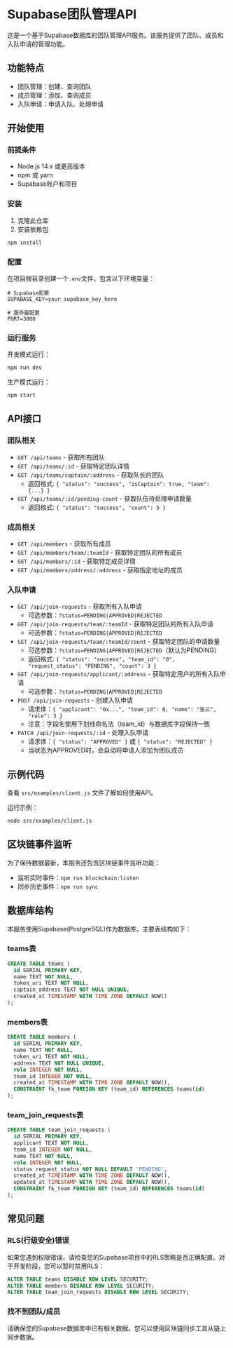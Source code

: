 # Supabase团队管理API

这是一个基于Supabase数据库的团队管理API服务。该服务提供了团队、成员和入队申请的管理功能。

## 功能特点

- 团队管理：创建、查询团队
- 成员管理：添加、查询成员
- 入队申请：申请入队、处理申请

## 开始使用

### 前提条件

- Node.js 14.x 或更高版本
- npm 或 yarn
- Supabase账户和项目

### 安装

1. 克隆此仓库
2. 安装依赖包

```bash
npm install
```

### 配置

在项目根目录创建一个`.env`文件，包含以下环境变量：

```
# Supabase配置
SUPABASE_KEY=your_supabase_key_here

# 服务器配置
PORT=3000
```

### 运行服务

开发模式运行：

```bash
npm run dev
```

生产模式运行：

```bash
npm start
```

## API接口

### 团队相关

- `GET /api/teams` - 获取所有团队
- `GET /api/teams/:id` - 获取特定团队详情
- `GET /api/teams/captain/:address` - 获取队长的团队
  - 返回格式: `{ "status": "success", "isCaptain": true, "team": {...} }`
- `GET /api/teams/:id/pending-count` - 获取队伍待处理申请数量
  - 返回格式: `{ "status": "success", "count": 5 }`

### 成员相关

- `GET /api/members` - 获取所有成员
- `GET /api/members/team/:teamId` - 获取特定团队的所有成员
- `GET /api/members/:id` - 获取特定成员详情
- `GET /api/members/address/:address` - 获取指定地址的成员

### 入队申请

- `GET /api/join-requests` - 获取所有入队申请
  - 可选参数：`?status=PENDING|APPROVED|REJECTED`
- `GET /api/join-requests/team/:teamId` - 获取特定团队的所有入队申请
  - 可选参数：`?status=PENDING|APPROVED|REJECTED`
- `GET /api/join-requests/team/:teamId/count` - 获取特定团队的申请数量
  - 可选参数：`?status=PENDING|APPROVED|REJECTED`（默认为PENDING）
  - 返回格式: `{ "status": "success", "team_id": "0", "request_status": "PENDING", "count": 3 }`
- `GET /api/join-requests/applicant/:address` - 获取特定用户的所有入队申请
  - 可选参数：`?status=PENDING|APPROVED|REJECTED`
- `POST /api/join-requests` - 创建入队申请
  - 请求体：`{ "applicant": "0x...", "team_id": 0, "name": "张三", "role": 3 }`
  - 注意：字段名使用下划线命名法（team_id）与数据库字段保持一致
- `PATCH /api/join-requests/:id` - 处理入队申请
  - 请求体：`{ "status": "APPROVED" }` 或 `{ "status": "REJECTED" }`
  - 当状态为APPROVED时，会自动将申请人添加为团队成员

## 示例代码

查看 `src/examples/client.js` 文件了解如何使用API。

运行示例：

```bash
node src/examples/client.js
```

## 区块链事件监听

为了保持数据最新，本服务还包含区块链事件监听功能：

- 监听实时事件：`npm run blockchain:listen`
- 同步历史事件：`npm run sync`

## 数据库结构

本服务使用Supabase(PostgreSQL)作为数据库，主要表结构如下：

### teams表

```sql
CREATE TABLE teams (
  id SERIAL PRIMARY KEY,
  name TEXT NOT NULL,
  token_uri TEXT NOT NULL,
  captain_address TEXT NOT NULL UNIQUE,
  created_at TIMESTAMP WITH TIME ZONE DEFAULT NOW()
);
```

### members表

```sql
CREATE TABLE members (
  id SERIAL PRIMARY KEY,
  name TEXT NOT NULL,
  token_uri TEXT NOT NULL,
  address TEXT NOT NULL UNIQUE,
  role INTEGER NOT NULL,
  team_id INTEGER NOT NULL,
  created_at TIMESTAMP WITH TIME ZONE DEFAULT NOW(),
  CONSTRAINT fk_team FOREIGN KEY (team_id) REFERENCES teams(id)
);
```

### team_join_requests表

```sql
CREATE TABLE team_join_requests (
  id SERIAL PRIMARY KEY,
  applicant TEXT NOT NULL,
  team_id INTEGER NOT NULL,
  name TEXT NOT NULL,
  role INTEGER NOT NULL,
  status request_status NOT NULL DEFAULT 'PENDING',
  created_at TIMESTAMP WITH TIME ZONE DEFAULT NOW(),
  updated_at TIMESTAMP WITH TIME ZONE DEFAULT NOW(),
  CONSTRAINT fk_team FOREIGN KEY (team_id) REFERENCES teams(id)
);
```

## 常见问题

### RLS(行级安全)错误

如果您遇到权限错误，请检查您的Supabase项目中的RLS策略是否正确配置。对于开发阶段，您可以暂时禁用RLS：

```sql
ALTER TABLE teams DISABLE ROW LEVEL SECURITY;
ALTER TABLE members DISABLE ROW LEVEL SECURITY;
ALTER TABLE team_join_requests DISABLE ROW LEVEL SECURITY;
```

### 找不到团队/成员

请确保您的Supabase数据库中已有相关数据。您可以使用区块链同步工具从链上同步数据。 